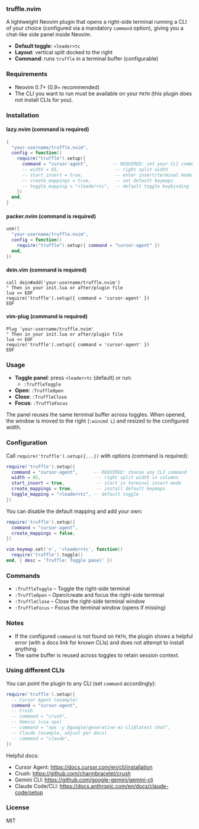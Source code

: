 ### truffle.nvim

A lightweight Neovim plugin that opens a right-side terminal running a CLI of your choice (configured via a mandatory `command` option), giving you a chat-like side panel inside Neovim.

- **Default toggle**: `<leader>tc`
- **Layout**: vertical split docked to the right
- **Command**: runs `truffle` in a terminal buffer (configurable)

### Requirements

- Neovim 0.7+ (0.9+ recommended)
- The CLI you want to run must be available on your `PATH` (this plugin does not install CLIs for you).

### Installation

#### lazy.nvim (command is required)

```lua
{
  "your-username/truffle.nvim",
  config = function()
    require("truffle").setup({
      command = "cursor-agent",         -- REQUIRED: set your CLI command
      -- width = 65,                     -- right split width
      -- start_insert = true,            -- enter insert/terminal mode on open
      -- create_mappings = true,         -- set default keymaps
      -- toggle_mapping = "<leader>tc",  -- default toggle keybinding
    })
  end,
}
```

#### packer.nvim (command is required)

```lua
use({
  "your-username/truffle.nvim",
  config = function()
    require("truffle").setup({ command = "cursor-agent" })
  end,
})
```

#### dein.vim (command is required)

```vim
call dein#add('your-username/truffle.nvim')
" Then in your init.lua or after/plugin file
lua << EOF
require('truffle').setup({ command = 'cursor-agent' })
EOF
```

#### vim-plug (command is required)

```vim
Plug 'your-username/truffle.nvim'
" Then in your init.lua or after/plugin file
lua << EOF
require('truffle').setup({ command = 'cursor-agent' })
EOF
```

### Usage

- **Toggle panel**: press `<leader>tc` (default) or run:
  - `:TruffleToggle`
- **Open**: `:TruffleOpen`
- **Close**: `:TruffleClose`
- **Focus**: `:TruffleFocus`

The panel reuses the same terminal buffer across toggles. When opened, the window is moved to the right (`:wincmd L`) and resized to the configured width.

### Configuration

Call `require('truffle').setup({...})` with options (command is required):

```lua
require('truffle').setup({
  command = "cursor-agent",      -- REQUIRED: choose any CLI command
  width = 65,                     -- right split width in columns
  start_insert = true,            -- start in terminal insert mode
  create_mappings = true,         -- install default keymaps
  toggle_mapping = "<leader>tc", -- default toggle
})
```

You can disable the default mapping and add your own:

```lua
require('truffle').setup({
  command = "cursor-agent",
  create_mappings = false,
})

vim.keymap.set('n', '<leader>tc', function()
  require('truffle').toggle()
end, { desc = 'Truffle: Toggle panel' })
```

### Commands

- `:TruffleToggle` – Toggle the right-side terminal
- `:TruffleOpen` – Open/create and focus the right-side terminal
- `:TruffleClose` – Close the right-side terminal window
- `:TruffleFocus` – Focus the terminal window (opens if missing)
  

### Notes

- If the configured `command` is not found on `PATH`, the plugin shows a helpful error (with a docs link for known CLIs) and does not attempt to install anything.
- The same buffer is reused across toggles to retain session context.

### Using different CLIs

You can point the plugin to any CLI (set `command` accordingly):

```lua
require('truffle').setup({
  -- Cursor Agent (example)
  command = "cursor-agent",
  -- Crush
  -- command = "crush",
  -- Gemini (via npx)
  -- command = "npx -y @google/generative-ai-cli@latest chat",
  -- Claude (example, adjust per docs)
  -- command = "claude",
})
```

Helpful docs:
- Cursor Agent: https://docs.cursor.com/en/cli/installation
- Crush: https://github.com/charmbracelet/crush
- Gemini CLI: https://github.com/google-gemini/gemini-cli
- Claude Code/CLI: https://docs.anthropic.com/en/docs/claude-code/setup

### License

MIT
